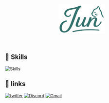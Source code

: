 <p align="center">
  <img src="photos/jun-eg.png" height="100" alt="Jun">
</p>

<br>

## 🐾 Skills

<img alt="Skills" src="https://skillicons.dev/icons?theme=dark&perline=7&i=html,css,python,c,ts,react,nodejs,next,nest,docker,raspberrypi" />

<br>

## 🐾 links

[<img alt="twitter" src="https://skillicons.dev/icons?theme=dark&perline=7&i=twitter"/>](https://x.com/gu_chiy)
[<img alt="Discord" src="https://skillicons.dev/icons?theme=dark&perline=7&i=discord"/>](https://discord.com/users/jun_chiy)
[<img alt="Gmail" src="https://skillicons.dev/icons?theme=dark&perline=7&i=gmail"/>](mailto:jiangkourun@gmail.com)
